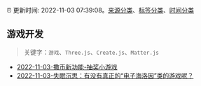 :alarm_clock: 更新时间: 2022-11-03 07:39:08。[来源分类](../README.md)、[标签分类](../TAGS.md)、[时间分类](../TIMELINE.md)

## 游戏开发


> 关键字：`游戏`、`Three.js`、`Create.js`、`Matter.js`



- [2022-11-03-撒币新功能-抽奖小游戏](https://www.v2ex.com/t/892350) 
- [2022-11-03-失眠沉思：有没有真正的“电子海洛因”类的游戏呢？](https://www.v2ex.com/t/892337) 